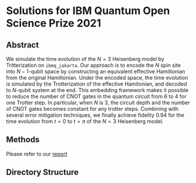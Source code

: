 # Solutions for IBM Quantum Open Science Prize 2021

## Abstract

We simulate the time evolution of the $N=3$ Heisenberg model by Tritterization on `ibmq_jakarta`.
Our approach is to encode the $N$ spin site into $N-1$-qubit space by constructing an equivalent effective Hamiltonian from the original Hamiltonian.
Under the encoded space, the time evolution is simulated by the Trotterization of the effective Hamitonian, and decoded to $N$-qubit system at the end.
This embedding framework makes it possible to reduce the number of CNOT gates in the quantum circuit from $6$ to $4$ for one Trotter step.
In particular, when $N$ is 3, the circuit depth and the number of CNOT gates becomes constant for any trotter steps.
Combining with several error mitigation techniques, we finally achieve fidelity $0.94$ for the time evolution from $t=0$ to $t=\pi$ of the $N=3$ Heisenberg model.

## Methods

Please refer to our [report]()

## Directory Structure

